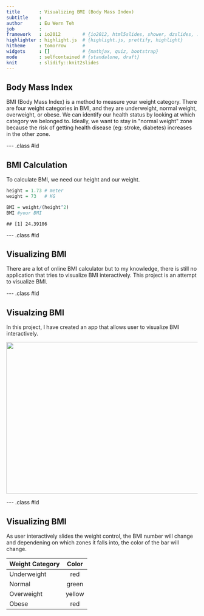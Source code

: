 ```yaml
---
title       : Visualizing BMI (Body Mass Index)
subtitle    : 
author      : Eu Wern Teh
job         : 
framework   : io2012        # {io2012, html5slides, shower, dzslides, ...}
highlighter : highlight.js  # {highlight.js, prettify, highlight}
hitheme     : tomorrow      # 
widgets     : []            # {mathjax, quiz, bootstrap}
mode        : selfcontained # {standalone, draft}
knit        : slidify::knit2slides
---
```


## Body Mass Index

BMI (Body Mass Index) is a method to measure your weight category. There are four weight categories in BMI, and they are underweight, normal weight, overweight, or obese. We can identify our health status by looking at which category we belonged to. Ideally, we want to stay in "normal weight" zone because the risk of getting health disease (eg: stroke, diabetes) increases in the other zone. 

--- .class #id 

## BMI Calculation

To calculate BMI, we need our height and our weight. 

```r
height = 1.73 # meter
weight = 73   # KG

BMI = weight/(height^2)
BMI #your BMI
```

```
## [1] 24.39106
```

--- .class #id 

## Visualizing BMI

There are a lot of online BMI calculator but to my knowledge, there is still no application that tries to visualize BMI interactively. This project is an attempt to visualize BMI. 

--- .class #id 

## Visualzing BMI 

In this project, I have created an app that allows user to visualize BMI interactively. 

<img width=900px height=400px src="http://euwern.github.io/dataproduct_slides/demo.png"></img>

--- .class #id 

## Visualizing BMI

As user interactively slides the weight control, the BMI number will change and dependening on which zones it falls into, the color of the bar will change. 

| Weight Category   |      Color      |
|-------------------|:---------------:|
| Underweight       |  red            |
| Normal            |  green          |
| Overweight        |  yellow         |
| Obese             |  red            |








